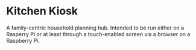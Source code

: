# Kitchen Kiosk
A family-centric household planning hub. Intended to be run either on a Rasperry Pi or at least through a touch-enabled screen via a browser on a Raspberry Pi.
